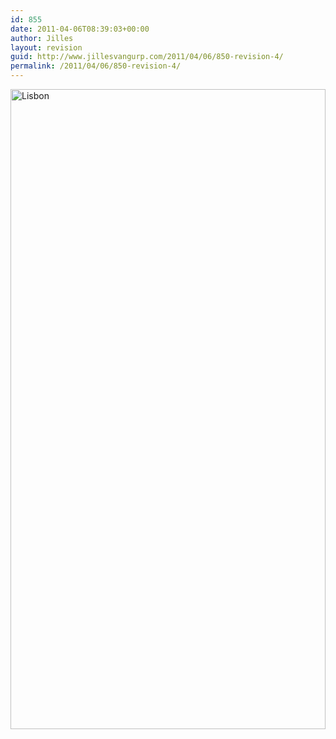 ```yaml
---
id: 855
date: 2011-04-06T08:39:03+00:00
author: Jilles
layout: revision
guid: http://www.jillesvangurp.com/2011/04/06/850-revision-4/
permalink: /2011/04/06/850-revision-4/
---
```

<a href="http://www.jillesvangurp.com/?attachment_id=851" rel="attachment wp-att-851"><img src="http://www.jillesvangurp.com/wp-content/uploads/2011/04/lisbon.jpg" alt="Lisbon" title="Panorama  photo of Lisbon" width="10032" height="1024" class="aligncenter size-full wp-image-851" style="width: 100%;" /></a>